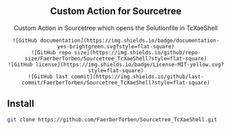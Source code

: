 <h2 align="center">Custom Action for Sourcetree</h2>
<p align="center">Custom Action in Sourcetree which opens the Solutionfile in TcXaeShell</p>
<div align="center">

	![GitHub documentation](https://img.shields.io/badge/documentation-yes-brightgreen.svg?style=flat-square)
	![GitHub repo size](https://img.shields.io/github/repo-size/FaerberTorben/Sourcetree_TcXaeShell?style=flat-square)
	![GitHub license](https://img.shields.io/badge/License-MIT-yellow.svg?style=flat-square)
	![GitHub last commit](https://img.shields.io/github/last-commit/FaerberTorben/Sourcetree_TcXaeShell?style=flat-square)
	
</div>

<h2>Install</h2>

```sh
git clone https://github.com/FaerberTorben/Sourcetree_TcXaeShell.git
```